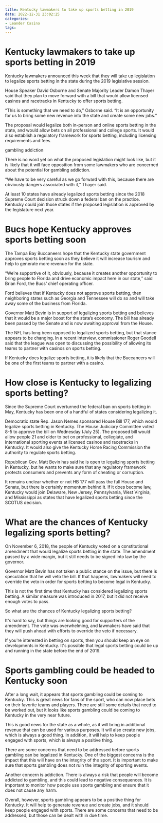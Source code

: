 ```yaml
---
title: Kentucky lawmakers to take up sports betting in 2019
date: 2022-12-31 23:02:25
categories:
- Leander Casino
tags:
---
```



#  Kentucky lawmakers to take up sports betting in 2019

Kentucky lawmakers announced this week that they will take up legislation to legalize sports betting in the state during the 2019 legislative session.

House Speaker David Osborne and Senate Majority Leader Damon Thayer said that they plan to move forward with a bill that would allow licensed casinos and racetracks in Kentucky to offer sports betting.

“This is something that we need to do,” Osborne said. “It is an opportunity for us to bring some new revenue into the state and create some new jobs.”

The proposal would legalize both in-person and online sports betting in the state, and would allow bets on all professional and college sports. It would also establish a regulatory framework for sports betting, including licensing requirements and fees.

 gambling addiction 

There is no word yet on what the proposed legislation might look like, but it is likely that it will face opposition from some lawmakers who are concerned about the potential for gambling addiction.

“We have to be very careful as we go forward with this, because there are obviously dangers associated with it,” Thayer said.

At least 10 states have already legalized sports betting since the 2018 Supreme Court decision struck down a federal ban on the practice. Kentucky could join those states if the proposed legislation is approved by the legislature next year.

#  Bucs hope Kentucky approves sports betting soon

The Tampa Bay Buccaneers hope that the Kentucky state government approves sports betting soon as they believe it will increase tourism and help to generate more revenue for the state.

“We’re supportive of it, obviously, because it creates another opportunity to bring people to Florida and drive economic impact here in our state,” said Brian Ford, the Bucs’ chief operating officer.

Ford believes that if Kentucky does not approve sports betting, then neighboring states such as Georgia and Tennessee will do so and will take away some of the business from Florida.

Governor Matt Bevin is in support of legalizing sports betting and believes that it would be a major boost for the state’s economy. The bill has already been passed by the Senate and is now awaiting approval from the House.

The NFL has long been opposed to legalized sports betting, but that stance appears to be changing. In a recent interview, commissioner Roger Goodell said that the league was open to discussing the possibility of allowing its teams to partner with casinos on sports betting.

If Kentucky does legalize sports betting, it is likely that the Buccaneers will be one of the first teams to partner with a casino.

#  How close is Kentucky to legalizing sports betting?

Since the Supreme Court overturned the federal ban on sports betting in May, Kentucky has been one of a handful of states considering legalizing it.

Democratic state Rep. Jason Nemes sponsored House Bill 177, which would legalize sports betting in Kentucky. The House Judiciary Committee voted 8-5 to approve the bill on Wednesday (July 25). The proposed bill would allow people 21 and older to bet on professional, collegiate, and international sporting events at licensed casinos and racetracks in Kentucky. It would also give the Kentucky Horse Racing Commission the authority to regulate sports betting.

Republican Gov. Matt Bevin has said he is open to legalizing sports betting in Kentucky, but he wants to make sure that any regulatory framework protects consumers and prevents any form of cheating or corruption.

It remains unclear whether or not HB 177 will pass the full House and Senate, but there is certainly momentum behind it. If it does become law, Kentucky would join Delaware, New Jersey, Pennsylvania, West Virginia, and Mississippi as states that have legalized sports betting since the SCOTUS decision.

#  What are the chances of Kentucky legalizing sports betting?

On November 6, 2018, the people of Kentucky voted on a constitutional amendment that would legalize sports betting in the state. The amendment passed by a wide margin, but it still needs to be signed into law by the governor.

Governor Matt Bevin has not taken a public stance on the issue, but there is speculation that he will veto the bill. If that happens, lawmakers will need to override the veto in order for sports betting to become legal in Kentucky.

This is not the first time that Kentucky has considered legalizing sports betting. A similar measure was introduced in 2017, but it did not receive enough votes to pass.

So what are the chances of Kentucky legalizing sports betting?

It's hard to say, but things are looking good for supporters of the amendment. The vote was overwhelming, and lawmakers have said that they will push ahead with efforts to override the veto if necessary.

If you're interested in betting on sports, then you should keep an eye on developments in Kentucky. It's possible that legal sports betting could be up and running in the state before the end of 2019.

#  Sports gambling could be headed to Kentucky soon

After a long wait, it appears that sports gambling could be coming to Kentucky. This is great news for fans of the sport, who can now place bets on their favorite teams and players. There are still some details that need to be worked out, but it looks like sports gambling could be coming to Kentucky in the very near future.

This is good news for the state as a whole, as it will bring in additional revenue that can be used for various purposes. It will also create new jobs, which is always a good thing. In addition, it will help to keep people engaged with sports, which is always a positive thing.

There are some concerns that need to be addressed before sports gambling can be legalized in Kentucky. One of the biggest concerns is the impact that this will have on the integrity of the sport. It is important to make sure that sports gambling does not ruin the integrity of sporting events.

Another concern is addiction. There is always a risk that people will become addicted to gambling, and this could lead to negative consequences. It is important to monitor how people use sports gambling and ensure that it does not cause any harm.

Overall, however, sports gambling appears to be a positive thing for Kentucky. It will help to generate revenue and create jobs, and it should keep people engaged with sports. There are some concerns that need to be addressed, but those can be dealt with in due time.